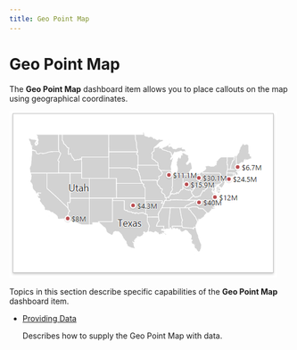 ```yaml
---
title: Geo Point Map
---
```

# Geo Point Map
The **Geo Point Map** dashboard item allows you to place callouts on the map using geographical coordinates.

![wdd-dashboard-items-geo-point-map](../../../../images/img125121.png)

Topics in this section describe specific capabilities of the **Geo Point Map** dashboard item.
* [Providing Data](geo-point-map/providing-data.md)
	
	Describes how to supply the Geo Point Map with data.